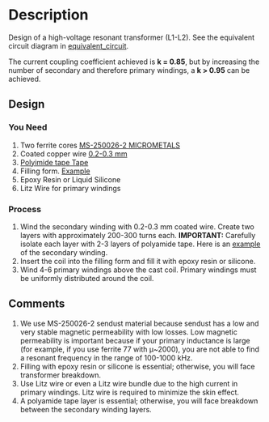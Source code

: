 # Description

Design of a high-voltage resonant transformer (L1-L2). See the equivalent circuit diagram in [equivalent_circuit](/power_electronics/equivalent_circuit).

The current coupling coefficient achieved is **k = 0.85**, but by increasing the number of secondary and therefore primary windings, a **k > 0.95** can be achieved.

## Design

### You Need
1. Two ferrite cores [MS-250026-2 MICROMETALS](https://www.tme.eu/en/details/ms-250026-2/ring-ferrites/micrometals/)
2. Coated copper wire [0.2-0.3 mm](https://www.amazon.de/-/en/dp/B09VP9QQGW?ref=ppx_yo2ov_dt_b_fed_asin_title)
3. [Polyimide tape Tape](https://www.amazon.de/-/en/dp/B0C1JF96MG?ref=ppx_yo2ov_dt_b_fed_asin_title&th=1)
4. Filling form. [Example](/power_electronics/equivalent_circuit/transformer/housing.stl)
5. Epoxy Resin or Liquid Silicone
6. Litz Wire for primary windings

### Process
1. Wind the secondary winding with 0.2-0.3 mm coated wire. Create two layers with approximately 200-300 turns each. **IMPORTANT:** Carefully isolate each layer with 2-3 layers of polyamide tape. Here is an [example](/power_electronics/equivalent_circuit/transformer/sw.jpg) of the secondary winding.
2. Insert the coil into the filling form and fill it with epoxy resin or silicone.
3. Wind 4-6 primary windings above the cast coil. Primary windings must be uniformly distributed around the coil.

## Comments
1. We use MS-250026-2 sendust material because sendust has a low and very stable magnetic permeability with low losses. Low magnetic permeability is important because if your primary inductance is large (for example, if you use ferrite 77 with μ~2000), you are not able to find a resonant frequency in the range of 100-1000 kHz.
2. Filling with epoxy resin or silicone is essential; otherwise, you will face transformer breakdown.
3. Use Litz wire or even a Litz wire bundle due to the high current in primary windings. Litz wire is required to minimize the skin effect.
4. A polyamide tape layer is essential; otherwise, you will face breakdown between the secondary winding layers.
